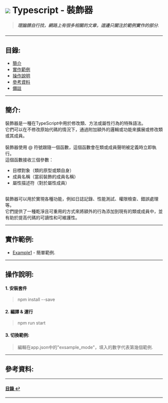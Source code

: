 # ![](https://drive.google.com/uc?id=10INx5_pkhMcYRdx_OO4rXNXxcsvPtBYq) Typescript - 裝飾器
> ##### 理論請自行找，網路上有很多相關的文章，這邊只關注於範例實作的部分.

---

<!--ts-->
## 目錄:
* [簡介](#簡介)
* [實作範例](#實作範例)
* [操作說明](#操作說明)
* [參考資料](#參考資料)
* [備註](#備註)
<!--te-->

---

## 簡介:
裝飾器是一種在TypeScript中用於修改類、方法或屬性行為的特殊語法。<br>
它們可以在不修改原始代碼的情況下，通過附加額外的邏輯或功能來擴展或修改類或其成員。<br>
<br>
裝飾器使用 @ 符號跟隨一個函數，這個函數會在類或成員聲明被定義時立即執行。<br>
這個函數接收三個參數：<br>
- 目標對象（類的原型或類自身）<br>
- 成員名稱（當前裝飾的成員名稱）<br>
- 屬性描述符（對於屬性成員）<br>
<br>
裝飾器可以用於實現各種功能，例如日誌記錄、性能測試、權限檢查、錯誤處理等。<br>
它們提供了一種乾淨且可重用的方式來將額外的行為添加到現有的類或成員中，並有助於提高代碼的可讀性和可維護性。

---

## 實作範例:
- [Example1](https://github.com/RC-Dev-Tech/typescript-decorators/blob/main/src/examples/example1.ts) - 簡單範例.

---

## 操作說明:
#### 1. 安裝套件
> npm install --save
#### 2. 編譯 & 運行
> npm run start
#### 3. 切換範例:
> 編輯在app.json中的"exsample_mode"，填入的數字代表第幾個範例.

---

## 參考資料:


---
<!--ts-->
#### [目錄 ↩](#目錄)
<!--te-->
---

